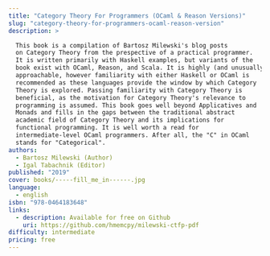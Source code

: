 ```yaml
---
title: "Category Theory For Programmers (OCaml & Reason Versions)"
slug: "category-theory-for-programmers-ocaml-reason-version"
description: >

  This book is a compilation of Bartosz Milewski's blog posts
  on Category Theory from the prespective of a practical programmer.
  It is written primarily with Haskell examples, but variants of the
  book exist with OCaml, Reason, and Scala. It is highly (and unusually)
  approachable, however familiarity with either Haskell or OCaml is
  recommended as these languages provide the window by which Category
  Theory is explored. Passing familiarity with Category Theory is
  beneficial, as the motivation for Category Theory's relevance to
  programming is assumed. This book goes well beyond Applicatives and
  Monads and fills in the gaps between the traditional abstract
  academic field of Category Theory and its implications for
  functional programming. It is well worth a read for 
  intermediate-level OCaml programmers. After all, the "C" in OCaml
  stands for "Categorical".
authors:
  - Bartosz Milewski (Author)
  - Igal Tabachnik (Editor)
published: "2019"
cover: books/-----fill_me_in------.jpg
language:
  - english
isbn: "978-0464183648"
links:
  - description: Available for free on Github
    uri: https://github.com/hmemcpy/milewski-ctfp-pdf
difficulty: intermediate
pricing: free
---
```


<!--
Summary Here
-->
